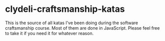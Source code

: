 clydeli-craftsmanship-katas
===========================

This is the source of all katas I've been doing during the software craftsmanship course.  Most of them are done in JavaScript.  Please feel free to take it if you need it for whatever reason.